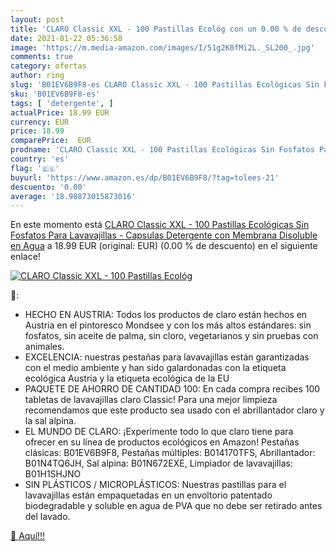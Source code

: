 ```yaml
---
layout: post
title: 'CLARO Classic XXL - 100 Pastillas Ecológ con un 0.00 % de descuento'
date: 2021-01-22 05:36:58
image: 'https://m.media-amazon.com/images/I/51g2K0fMi2L._SL200_.jpg'
comments: true
category: ofertas
author: ring
slug: 'B01EV6B9F8-es CLARO Classic XXL - 100 Pastillas Ecológicas Sin Fosfatos...'
sku: 'B01EV6B9F8-es'
tags: [ 'detergente', ]
actualPrice: 18.99 EUR
currency: EUR
price: 18.99
comparePrice:  EUR
prodname: 'CLARO Classic XXL - 100 Pastillas Ecológicas Sin Fosfatos Para Lavavajillas - Capsulas Detergente con Membrana Disoluble en Agua'
country: 'es'
flag: '🇪🇸'
buyurl: 'https://www.amazon.es/dp/B01EV6B9F8/?tag=tolees-21'
descuento: '0.00'
average: '18.98873015873016'
---
```


En este momento está [CLARO Classic XXL - 100 Pastillas Ecológicas Sin Fosfatos Para Lavavajillas - Capsulas Detergente con Membrana Disoluble en Agua](https://www.amazon.es/dp/B01EV6B9F8/?tag=tolees-21) a 18.99 EUR (original:  EUR) (0.00 %  de descuento) en el siguiente enlace!

[![CLARO Classic XXL - 100 Pastillas Ecológ](https://m.media-amazon.com/images/I/51g2K0fMi2L._SL200_.jpg)](https://www.amazon.es/dp/B01EV6B9F8/?tag=tolees-21)

🔎:

- HECHO EN AUSTRIA: Todos los productos de claro están hechos en Austria en el pintoresco Mondsee y con los más altos estándares: sin fosfatos, sin aceite de palma, sin cloro, vegetarianos y sin pruebas con animales.
- EXCELENCIA: nuestras pestañas para lavavajillas están garantizadas con el medio ambiente y han sido galardonadas con la etiqueta ecológica Austria y la etiqueta ecológica de la EU
- PAQUETE DE AHORRO DE CANTIDAD 100: En cada compra recibes 100 tabletas de lavavajillas claro Classic! Para una mejor limpieza recomendamos que este producto sea usado con el abrillantador claro y la sal alpina.
- EL MUNDO DE CLARO: ¡Experimente todo lo que claro tiene para ofrecer en su línea de productos ecológicos en Amazon! Pestañas clásicas: B01EV6B9F8, Pestañas múltiples: B014170TFS, Abrillantador: B01N4TQ6JH, Sal alpina: B01N672EXE, Limpiador de lavavajillas: B01H1SHJNO
- SIN PLÁSTICOS / MICROPLÁSTICOS: Nuestras pastillas para el lavavajillas están empaquetadas en un envoltorio patentado biodegradable y soluble en agua de PVA que no debe ser retirado antes del lavado.

[🛒 Aquí!!!](https://www.amazon.es/dp/B01EV6B9F8/?tag=tolees-21)
